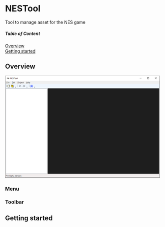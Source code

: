 # NESTool
Tool to manage asset for the NES game

##### Table of Content
 [Overview](#Overview)  
<a name="Overview"/>
 [Getting started](#Gettingstarted)  
<a name="Gettingstarted"/>

## Overview

![](/Images/nestool.png)

### Menu

### Toolbar

## Getting started
